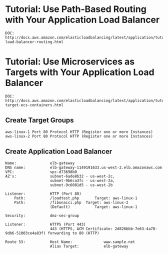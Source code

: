 # Tutorial: Use Path-Based Routing with Your Application Load Balancer

	DOC:  http://docs.aws.amazon.com/elasticloadbalancing/latest/application/tutorial-load-balancer-routing.html


# Tutorial: Use Microservices as Targets with Your Application Load Balancer

	DOC:  http://docs.aws.amazon.com/elasticloadbalancing/latest/application/tutorial-target-ecs-containers.html


## Create Target Groups

	aws-linux-1	Port 80	Protocol HTTP (Register one or more Instances)
	aws-linux-2	Port 80	Protocol HTTP (Register one or more Instances)
	
	
## Create Application Load Balancer

	Name:				elb-gateway
	DNS name:			elb-gateway-1149191633.us-west-2.elb.amazonaws.com
	VPC:				vpc-d73698b0
	AZ's:				subnet-6ade8b32 - us-west-2c,
						subnet-9b6ca3fc - us-west-2a,
						subnet-9c6081d5 - us-west-2b
	
	Listener:			HTTP (Port 80)
		Path:			/loadtest.php		Target: aws-linux-1
		Path:			/fibonacci.php	Target: aws-linux-2
						(Default)			Target: aws-linux-1
						
	Security:			dmz-sec-group
	
	Listener:			HTTPS (Port 443)
						443 (HTTPS, ACM Certificate: 2d826bbb-7e63-4a78-9db6-51003ce4a83f) forwarding to 80 (HTTP)
						
	Route 53:			Host Name:  			www.sample.net
						Alias Target:			elb-gateway
						
	
					